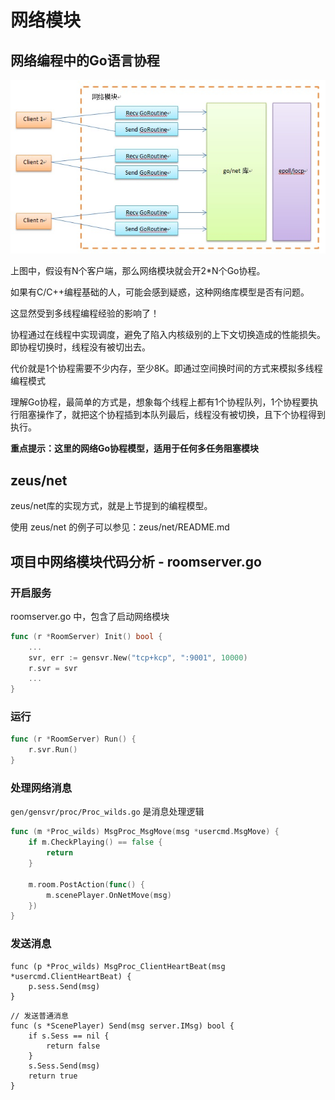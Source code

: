 # 网络模块

## 网络编程中的Go语言协程

![图1](assets/a.jpg)

上图中，假设有N个客户端，那么网络模块就会开2*N个Go协程。

如果有C/C++编程基础的人，可能会感到疑惑，这种网络库模型是否有问题。

这显然受到多线程编程经验的影响了！

协程通过在线程中实现调度，避免了陷入内核级别的上下文切换造成的性能损失。即协程切换时，线程没有被切出去。

代价就是1个协程需要不少内存，至少8K。即通过空间换时间的方式来模拟多线程编程模式

理解Go协程，最简单的方式是，想象每个线程上都有1个协程队列，1个协程要执行阻塞操作了，就把这个协程插到本队列最后，线程没有被切换，且下个协程得到执行。

**重点提示：这里的网络Go协程模型，适用于任何多任务阻塞模块**


## zeus/net

zeus/net库的实现方式，就是上节提到的编程模型。

使用 zeus/net 的例子可以参见：zeus/net/README.md

## 项目中网络模块代码分析 - roomserver.go

### 开启服务

roomserver.go 中，包含了启动网络模块

```go
func (r *RoomServer) Init() bool {
	...
	svr, err := gensvr.New("tcp+kcp", ":9001", 10000)
	r.svr = svr
	...
}
```

### 运行
```go
func (r *RoomServer) Run() {
	r.svr.Run()
}
```

### 处理网络消息

`gen/gensvr/proc/Proc_wilds.go` 是消息处理逻辑

```go
func (m *Proc_wilds) MsgProc_MsgMove(msg *usercmd.MsgMove) {
	if m.CheckPlaying() == false {
		return
	}

	m.room.PostAction(func() {
		m.scenePlayer.OnNetMove(msg)
	})
}
```

### 发送消息
```
func (p *Proc_wilds) MsgProc_ClientHeartBeat(msg *usercmd.ClientHeartBeat) {
	p.sess.Send(msg)
}
```

```
// 发送普通消息
func (s *ScenePlayer) Send(msg server.IMsg) bool {
	if s.Sess == nil {
		return false
	}
	s.Sess.Send(msg)
	return true
}
```
